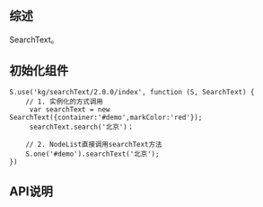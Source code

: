## 综述

SearchText。

## 初始化组件
		
    S.use('kg/searchText/2.0.0/index', function (S, SearchText) {
        // 1. 实例化的方式调用
         var searchText = new SearchText({container:'#demo',markColor:'red'});
         searchText.search('北京')；

        // 2. NodeList直接调用searchText方法
        S.one('#demo').searchText('北京');
    })

## API说明
